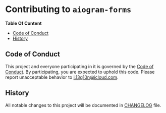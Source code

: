 # Contributing to `aiogram-forms`

**Table Of Content**
+ [Code of Conduct](#code-of-conduct)
+ [History](#history)

## Code of Conduct
This project and everyone participating in it is governed by the [Code of Conduct](CODE_OF_CONDUCT.md). By participating, you are expected to uphold this code. Please report unacceptable behavior to [i.13g10n@icloud.com](mailto:i.13g10n@icloud.com).

## History
All notable changes to this project will be documented in [CHANGELOG](CHANGELOG.md) file.
